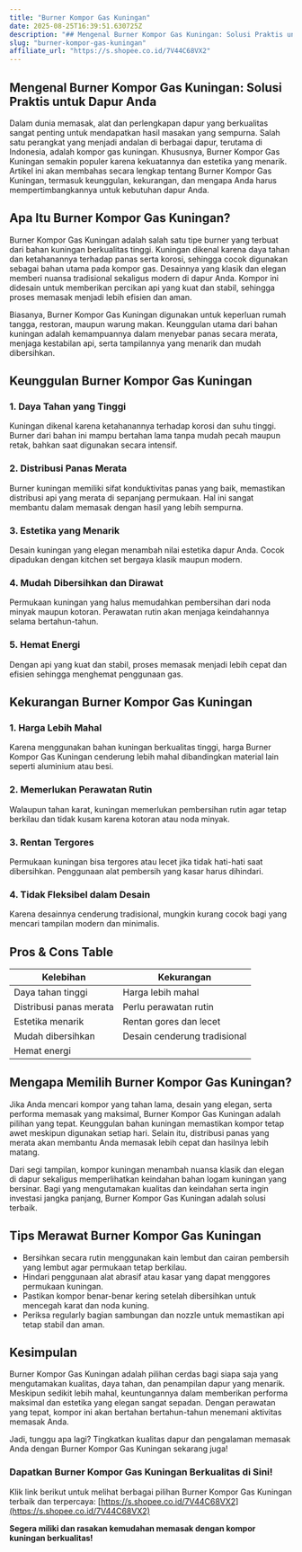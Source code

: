 ```yaml
---
title: "Burner Kompor Gas Kuningan"
date: 2025-08-25T16:39:51.630725Z
description: "## Mengenal Burner Kompor Gas Kuningan: Solusi Praktis untuk Dapur Anda..."
slug: "burner-kompor-gas-kuningan"
affiliate_url: "https://s.shopee.co.id/7V44C68VX2"
---
```

## Mengenal Burner Kompor Gas Kuningan: Solusi Praktis untuk Dapur Anda

Dalam dunia memasak, alat dan perlengkapan dapur yang berkualitas sangat penting untuk mendapatkan hasil masakan yang sempurna. Salah satu perangkat yang menjadi andalan di berbagai dapur, terutama di Indonesia, adalah kompor gas kuningan. Khususnya, Burner Kompor Gas Kuningan semakin populer karena kekuatannya dan estetika yang menarik. Artikel ini akan membahas secara lengkap tentang Burner Kompor Gas Kuningan, termasuk keunggulan, kekurangan, dan mengapa Anda harus mempertimbangkannya untuk kebutuhan dapur Anda.

## Apa Itu Burner Kompor Gas Kuningan?

Burner Kompor Gas Kuningan adalah salah satu tipe burner yang terbuat dari bahan kuningan berkualitas tinggi. Kuningan dikenal karena daya tahan dan ketahanannya terhadap panas serta korosi, sehingga cocok digunakan sebagai bahan utama pada kompor gas. Desainnya yang klasik dan elegan memberi nuansa tradisional sekaligus modern di dapur Anda. Kompor ini didesain untuk memberikan percikan api yang kuat dan stabil, sehingga proses memasak menjadi lebih efisien dan aman.

Biasanya, Burner Kompor Gas Kuningan digunakan untuk keperluan rumah tangga, restoran, maupun warung makan. Keunggulan utama dari bahan kuningan adalah kemampuannya dalam menyebar panas secara merata, menjaga kestabilan api, serta tampilannya yang menarik dan mudah dibersihkan.

## Keunggulan Burner Kompor Gas Kuningan

### 1. Daya Tahan yang Tinggi  
Kuningan dikenal karena ketahanannya terhadap korosi dan suhu tinggi. Burner dari bahan ini mampu bertahan lama tanpa mudah pecah maupun retak, bahkan saat digunakan secara intensif.

### 2. Distribusi Panas Merata  
Burner kuningan memiliki sifat konduktivitas panas yang baik, memastikan distribusi api yang merata di sepanjang permukaan. Hal ini sangat membantu dalam memasak dengan hasil yang lebih sempurna.

### 3. Estetika yang Menarik  
Desain kuningan yang elegan menambah nilai estetika dapur Anda. Cocok dipadukan dengan kitchen set bergaya klasik maupun modern.

### 4. Mudah Dibersihkan dan Dirawat  
Permukaan kuningan yang halus memudahkan pembersihan dari noda minyak maupun kotoran. Perawatan rutin akan menjaga keindahannya selama bertahun-tahun.

### 5. Hemat Energi  
Dengan api yang kuat dan stabil, proses memasak menjadi lebih cepat dan efisien sehingga menghemat penggunaan gas.

## Kekurangan Burner Kompor Gas Kuningan

### 1. Harga Lebih Mahal  
Karena menggunakan bahan kuningan berkualitas tinggi, harga Burner Kompor Gas Kuningan cenderung lebih mahal dibandingkan material lain seperti aluminium atau besi.

### 2. Memerlukan Perawatan Rutin  
Walaupun tahan karat, kuningan memerlukan pembersihan rutin agar tetap berkilau dan tidak kusam karena kotoran atau noda minyak.

### 3. Rentan Tergores  
Permukaan kuningan bisa tergores atau lecet jika tidak hati-hati saat dibersihkan. Penggunaan alat pembersih yang kasar harus dihindari.

### 4. Tidak Fleksibel dalam Desain  
Karena desainnya cenderung tradisional, mungkin kurang cocok bagi yang mencari tampilan modern dan minimalis.

## Pros & Cons Table

| Kelebihan                                 | Kekurangan                                    |
|--------------------------------------------|----------------------------------------------|
| Daya tahan tinggi                         | Harga lebih mahal                          |
| Distribusi panas merata                   | Perlu perawatan rutin                     |
| Estetika menarik                          | Rentan gores dan lecet                     |
| Mudah dibersihkan                        | Desain cenderung tradisional             |
| Hemat energi                            |                                             |

## Mengapa Memilih Burner Kompor Gas Kuningan?

Jika Anda mencari kompor yang tahan lama, desain yang elegan, serta performa memasak yang maksimal, Burner Kompor Gas Kuningan adalah pilihan yang tepat. Keunggulan bahan kuningan memastikan kompor tetap awet meskipun digunakan setiap hari. Selain itu, distribusi panas yang merata akan membantu Anda memasak lebih cepat dan hasilnya lebih matang.

Dari segi tampilan, kompor kuningan menambah nuansa klasik dan elegan di dapur sekaligus memperlihatkan keindahan bahan logam kuningan yang bersinar. Bagi yang mengutamakan kualitas dan keindahan serta ingin investasi jangka panjang, Burner Kompor Gas Kuningan adalah solusi terbaik.

## Tips Merawat Burner Kompor Gas Kuningan

- Bersihkan secara rutin menggunakan kain lembut dan cairan pembersih yang lembut agar permukaan tetap berkilau.
- Hindari penggunaan alat abrasif atau kasar yang dapat menggores permukaan kuningan.
- Pastikan kompor benar-benar kering setelah dibersihkan untuk mencegah karat dan noda kuning.
- Periksa regularly bagian sambungan dan nozzle untuk memastikan api tetap stabil dan aman.

## Kesimpulan

Burner Kompor Gas Kuningan adalah pilihan cerdas bagi siapa saja yang mengutamakan kualitas, daya tahan, dan penampilan dapur yang menarik. Meskipun sedikit lebih mahal, keuntungannya dalam memberikan performa maksimal dan estetika yang elegan sangat sepadan. Dengan perawatan yang tepat, kompor ini akan bertahan bertahun-tahun menemani aktivitas memasak Anda.

Jadi, tunggu apa lagi? Tingkatkan kualitas dapur dan pengalaman memasak Anda dengan Burner Kompor Gas Kuningan sekarang juga!

### Dapatkan Burner Kompor Gas Kuningan Berkualitas di Sini!

Klik link berikut untuk melihat berbagai pilihan Burner Kompor Gas Kuningan terbaik dan terpercaya: [https://s.shopee.co.id/7V44C68VX2](https://s.shopee.co.id/7V44C68VX2)

**Segera miliki dan rasakan kemudahan memasak dengan kompor kuningan berkualitas!**